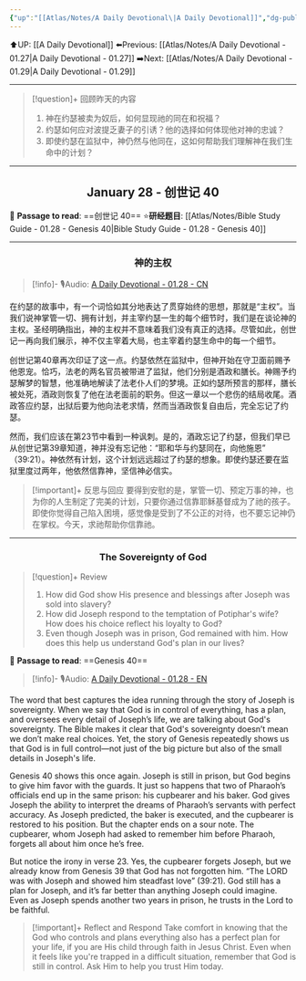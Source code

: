 ```yaml
---
{"up":"[[Atlas/Notes/A Daily Devotional\|A Daily Devotional]]","dg-publish":true,"permalink":"/atlas/notes/a-daily-devotional-01-28/","dgPassFrontmatter":true}
---
```


 ⬆️UP: [[A Daily Devotional]]
⬅️Previous: [[Atlas/Notes/A Daily Devotional - 01.27\|A Daily Devotional - 01.27]]
➡️Next: [[Atlas/Notes/A Daily Devotional - 01.29\|A Daily Devotional - 01.29]]

---

> [!question]+ 回顾昨天的内容
> 1. 神在约瑟被卖为奴后，如何显现祂的同在和祝福？
> 2. 约瑟如何应对波提乏妻子的引诱？他的选择如何体现他对神的忠诚？
> 3. 即使约瑟在监狱中，神仍然与他同在，这如何帮助我们理解神在我们生命中的计划？



---
## <center>January 28 - 创世记 40</center>

📖 **Passage to read**: ==创世记 40==
⭐**研经题目**: [[Atlas/Notes/Bible Study Guide - 01.28 - Genesis 40\|Bible Study Guide - 01.28 - Genesis 40]]

---
### <center>神的主权</center>

> [!info]- 🎙️Audio: [A Daily Devotional - 01.28 - CN]()

在约瑟的故事中，有一个词恰如其分地表达了贯穿始终的思想，那就是“主权”。当我们说神掌管一切、拥有计划，并主宰约瑟一生的每个细节时，我们是在谈论神的主权。圣经明确指出，神的主权并不意味着我们没有真正的选择。尽管如此，创世记一再向我们展示，神不仅主宰着大局，也主宰着约瑟生命中的每一个细节。

创世记第40章再次印证了这一点。约瑟依然在监狱中，但神开始在守卫面前赐予他恩宠。恰巧，法老的两名官员被带进了监狱，他们分别是酒政和膳长。神赐予约瑟解梦的智慧，他准确地解读了法老仆人们的梦境。正如约瑟所预言的那样，膳长被处死，酒政则恢复了他在法老面前的职务。但这一章以一个悲伤的结局收尾。酒政答应约瑟，出狱后要为他向法老求情，然而当酒政恢复自由后，完全忘记了约瑟。

然而，我们应该在第23节中看到一种讽刺。是的，酒政忘记了约瑟，但我们早已从创世记第39章知道，神并没有忘记他：“耶和华与约瑟同在，向他施恩” （39:21）。神依然有计划，这个计划远远超过了约瑟的想象。即使约瑟还要在监狱里度过两年，他依然信靠神，坚信神必信实。

> [!important]+ 反思与回应
要得到安慰的是，掌管一切、预定万事的神，也为你的人生制定了完美的计划，只要你通过信靠耶稣基督成为了祂的孩子。即使你觉得自己陷入困境，感觉像是受到了不公正的对待，也不要忘记神仍在掌权。今天，求祂帮助你信靠祂。


---
### <center>The Sovereignty of God</center>

> [!question]+ Review
> 1. How did God show His presence and blessings after Joseph was sold into slavery?
> 2. How did Joseph respond to the temptation of Potiphar's wife? How does his choice reflect his loyalty to God?
> 3. Even though Joseph was in prison, God remained with him. How does this help us understand God's plan in our lives?

📖 **Passage to read**: ==Genesis 40==

> [!info]- 🎙️Audio: [A Daily Devotional - 01.28 - EN]()

The word that best captures the idea running through the story of Joseph is sovereignty. When we say that God is in control of everything, has a plan, and oversees every detail of Joseph’s life, we are talking about God's sovereignty. The Bible makes it clear that God's sovereignty doesn’t mean we don’t make real choices. Yet, the story of Genesis repeatedly shows us that God is in full control—not just of the big picture but also of the small details in Joseph's life.

Genesis 40 shows this once again. Joseph is still in prison, but God begins to give him favor with the guards. It just so happens that two of Pharaoh’s officials end up in the same prison: his cupbearer and his baker. God gives Joseph the ability to interpret the dreams of Pharaoh’s servants with perfect accuracy. As Joseph predicted, the baker is executed, and the cupbearer is restored to his position. But the chapter ends on a sour note. The cupbearer, whom Joseph had asked to remember him before Pharaoh, forgets all about him once he’s free.

But notice the irony in verse 23. Yes, the cupbearer forgets Joseph, but we already know from Genesis 39 that God has not forgotten him. “The LORD was with Joseph and showed him steadfast love” (39:21). God still has a plan for Joseph, and it’s far better than anything Joseph could imagine. Even as Joseph spends another two years in prison, he trusts in the Lord to be faithful.

> [!important]+ Reflect and Respond
Take comfort in knowing that the God who controls and plans everything also has a perfect plan for your life, if you are His child through faith in Jesus Christ. Even when it feels like you're trapped in a difficult situation, remember that God is still in control. Ask Him to help you trust Him today.










